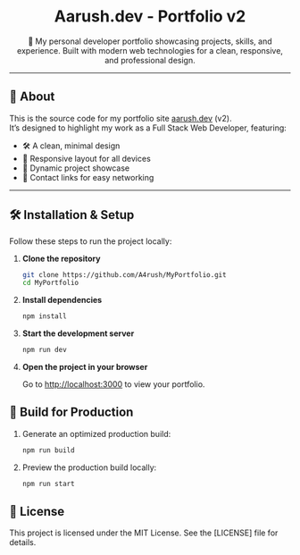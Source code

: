 <h1 align="center">
  Aarush.dev - Portfolio v2
</h1>

<p align="center">
  🚀 My personal developer portfolio showcasing projects, skills, and experience. Built with modern web technologies for a clean, responsive, and professional design.
</p>

---

## 🤵 About

This is the source code for my portfolio site [aarush.dev](https://your-live-site-link-here) (v2).  
It’s designed to highlight my work as a Full Stack Web Developer, featuring:

- 🛠 A clean, minimal design
- 🚀 Responsive layout for all devices
- 💼 Dynamic project showcase
- 📧 Contact links for easy networking

---

## 🛠 Installation & Setup

Follow these steps to run the project locally:

1. **Clone the repository**

   ```bash
   git clone https://github.com/A4rush/MyPortfolio.git
   cd MyPortfolio
   ```

2. **Install dependencies**

   ```bash
   npm install
   ```

3. **Start the development server**

   ```bash
   npm run dev
   ```

4. **Open the project in your browser**

   Go to [http://localhost:3000](http://localhost:3000) to view your portfolio.

## 🚀 Build for Production

1. Generate an optimized production build:

   ```bash
   npm run build
   ```

2. Preview the production build locally:

   ```bash
   npm run start
   ```

## 📄 License

This project is licensed under the MIT License. See the [LICENSE] file for details.
